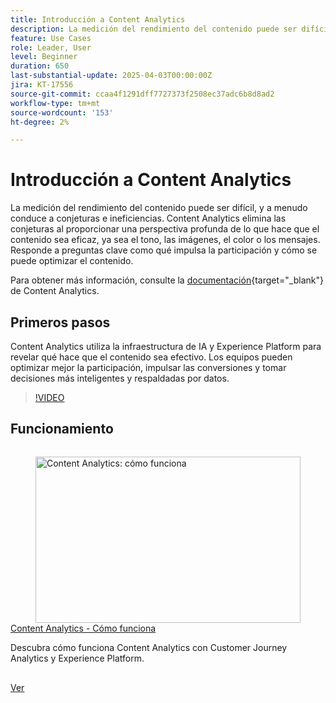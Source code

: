 ```yaml
---
title: Introducción a Content Analytics
description: La medición del rendimiento del contenido puede ser difícil, y a menudo conduce a conjeturas e ineficiencias. Content Analytics elimina las conjeturas al proporcionar una perspectiva exhaustiva de lo que hace que el contenido sea eficaz.
feature: Use Cases
role: Leader, User
level: Beginner
duration: 650
last-substantial-update: 2025-04-03T00:00:00Z
jira: KT-17556
source-git-commit: ccaa4f1291dff7727373f2508ec37adc6b8d8ad2
workflow-type: tm+mt
source-wordcount: '153'
ht-degree: 2%

---
```


# Introducción a Content Analytics

La medición del rendimiento del contenido puede ser difícil, y a menudo conduce a conjeturas e ineficiencias. Content Analytics elimina las conjeturas al proporcionar una perspectiva profunda de lo que hace que el contenido sea eficaz, ya sea el tono, las imágenes, el color o los mensajes. Responde a preguntas clave como qué impulsa la participación y cómo se puede optimizar el contenido.

Para obtener más información, consulte la [documentación](https://experienceleague.adobe.com/es/docs/analytics-platform/using/content-analytics/content-analytics){target="_blank"} de Content Analytics.

## Primeros pasos

Content Analytics utiliza la infraestructura de IA y Experience Platform para revelar qué hace que el contenido sea efectivo. Los equipos pueden optimizar mejor la participación, impulsar las conversiones y tomar decisiones más inteligentes y respaldadas por datos.

>[!VIDEO](https://video.tv.adobe.com/v/3457313/?learn=on&enablevpops&captions=spa)


## Funcionamiento

<!-- CARDS
{cta=Watch}
* how-it-works.md
-->
<!-- START CARDS HTML - DO NOT MODIFY BY HAND -->
<div class="columns">
    <div class="column is-half-tablet is-half-desktop is-one-third-widescreen" aria-label="Content Analytics - How it works">
        <div class="card" style="height: 100%; display: flex; flex-direction: column; height: 100%;">
            <div class="card-image">
                <figure class="image x-is-16by9">
                    <a href="how-it-works.md" title="Definición de permisos para Real-Time CDP Collaboration" target="_blank" rel="referrer">
                        <img class="is-bordered-r-small" src="https://video.tv.adobe.com/v/3457430/?format=jpeg&nocache=1742338375674&captions=spa" alt="Content Analytics: cómo funciona"
                             style="width: 100%; aspect-ratio: 16 / 9; object-fit: cover; overflow: hidden; display: block; margin: auto;">
                    </a>
                </figure>
            </div>
            <div class="card-content is-padded-small" style="display: flex; flex-direction: column; flex-grow: 1; justify-content: space-between;">
                <div class="top-card-content">
                    <p class="headline is-size-6 has-text-weight-bold">
                        <a href="how-it-works.md" target="_blank" rel="referrer" title="Content Analytics: cómo funciona">Content Analytics - Cómo funciona</a>
                    </p>
                    <p class="is-size-6">Descubra cómo funciona Content Analytics con Customer Journey Analytics y Experience Platform.</p>
                </div>
                <a href="how-it-works.md" target="_blank" rel="referrer" class="spectrum-Button spectrum-Button--outline spectrum-Button--primary spectrum-Button--sizeM" style="align-self: flex-start; margin-top: 1rem;">
                    <span class="spectrum-Button-label has-no-wrap has-text-weight-bold">Ver</span>
                </a>
            </div>
        </div>
    </div>
</div>
<!-- END CARDS HTML - DO NOT MODIFY BY HAND -->
